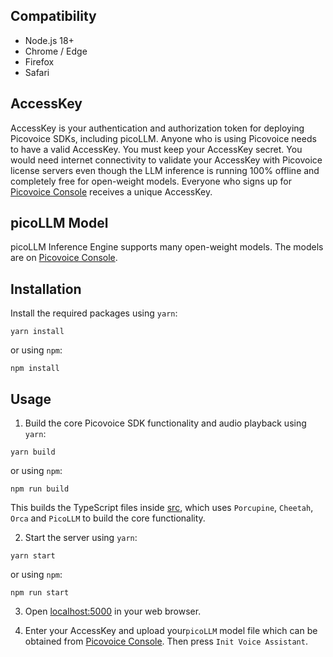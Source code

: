 ## Compatibility

- Node.js 18+
- Chrome / Edge
- Firefox
- Safari

## AccessKey

AccessKey is your authentication and authorization token for deploying Picovoice SDKs, including picoLLM. Anyone who is
using Picovoice needs to have a valid AccessKey. You must keep your AccessKey secret. You would need internet
connectivity to validate your AccessKey with Picovoice license servers even though the LLM inference is running 100%
offline and completely free for open-weight models. Everyone who signs up for
[Picovoice Console](https://console.picovoice.ai/) receives a unique AccessKey.

## picoLLM Model

picoLLM Inference Engine supports many open-weight models. The models are on
[Picovoice Console](https://console.picovoice.ai/).

## Installation

Install the required packages using `yarn`:

```console
yarn install
```

or using `npm`:

```console
npm install
```

## Usage

1. Build the core Picovoice SDK functionality and audio playback using `yarn`:

```console
yarn build
```

or using `npm`:

```console
npm run build
```

This builds the TypeScript files inside [src](./src), which uses `Porcupine`, `Cheetah`, `Orca` and `PicoLLM` to
build the core functionality.

2. Start the server using `yarn`:

```console
yarn start
```

or using `npm`:

```console
npm run start
```

<!-- markdown-link-check-disable -->
3. Open [localhost:5000](http://localhost:5000) in your web browser.
<!-- markdown-link-check-enable -->

4. Enter your AccessKey and upload your`picoLLM` model file which can be obtained from
[Picovoice Console](https://console.picovoice.ai/). Then press `Init Voice Assistant`.
